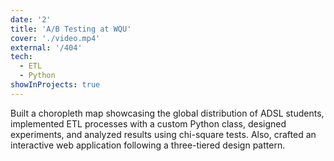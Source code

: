 ```yaml
---
date: '2'
title: 'A/B Testing at WQU'
cover: './video.mp4'
external: '/404'
tech:
  - ETL
  - Python
showInProjects: true
---
```


Built a choropleth map showcasing the global distribution of ADSL students, implemented ETL processes with a custom Python class, designed experiments, and analyzed results using chi-square tests. Also, crafted an interactive web application following a three-tiered design pattern.
